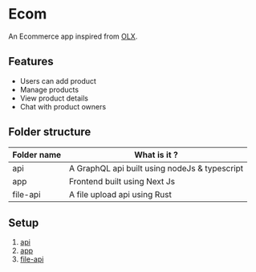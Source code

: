 # Ecom

An Ecommerce app inspired from [OLX](http://olx.in/).

## Features
- Users can add product
- Manage products
- View product details
- Chat with product owners

## Folder structure
| Folder name      | What is it ? |
| ----------- | ----------- |
| api | A GraphQL api built using nodeJs & typescript |
| app | Frontend built using Next Js |
| file-api | A file upload api using Rust |

## Setup
1. [api](./api/README.md)
2. [app](./app/README.md)
3. [file-api](./file-api/README.md)
